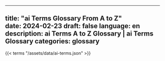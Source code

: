 
---
title: "ai Terms Glossary From A to Z"  
date: 2024-02-23
draft: false
language: en
description: ai Terms A to Z Glossary | ai Terms Glossary
categories: glossary
---

{{< terms "/assets/data/ai-terms.json" >}}
